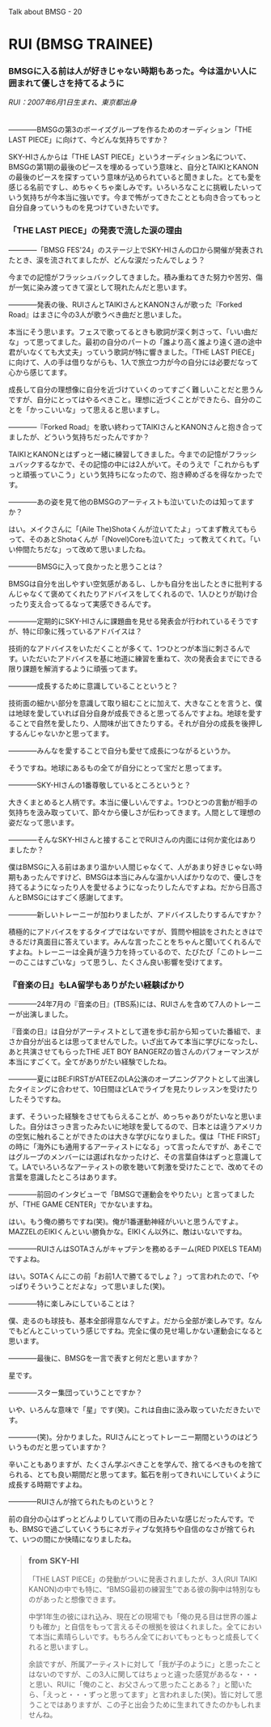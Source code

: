 Talk about BMSG - 20

# RUI (BMSG TRAINEE)
### BMSGに入る前は人が好きじゃない時期もあった。今は温かい人に囲まれて優しさを持てるように
*RUI：2007年6月1日生まれ、東京都出身*
<br/><br/><br/>
————BMSGの第3のボーイズグループを作るためのオーディション「THE LAST PIECE」に向けて、今どんな気持ちですか？

SKY-HIさんからは「THE LAST PIECE」というオーディション名について、BMSGの第1期の最後のピースを埋めるっていう意味と、自分とTAIKIとKANONの最後のピースを探すっていう意味が込められていると聞きました。とても愛を感じる名前ですし、めちゃくちゃ楽しみです。いろいろなことに挑戦したいっていう気持ちが今本当に強いです。今まで怖がってきたこととも向き合ってもっと自分自身っていうものを見つけていきたいです。

### 「THE LAST PIECE」の発表で流した涙の理由
————「BMSG FES'24」のステージ上でSKY-HIさんの口から開催が発表されたとき、涙を流されてましたが、どんな涙だったんでしょう？

今までの記憶がフラッシュバックしてきました。積み重ねてきた努力や苦労、傷が一気に染み渡ってきて涙として現れたんだと思います。

————発表の後、RUIさんとTAIKIさんとKANONさんが歌った『Forked Road』はまさに今の3人が歌うべき曲だと思いました。

本当にそう思います。フェスで歌ってるときも歌詞が深く刺さって、「いい曲だな」って思ってました。最初の自分のパートの「誰より高く誰より遠く道の途中君がいなくても大丈夫」っていう歌詞が特に響きました。「THE LAST PIECE」に向けて、人の手は借りながらも、1人で旅立つ力が今の自分には必要だなって心から感じてます。

成長して自分の理想像に自分を近づけていくのってすごく難しいことだと思うんですが、自分にとってはやるべきこと。理想に近づくことができたら、自分のことを「かっこいいな」って思えると思いますし。

————『Forked Road』を歌い終わってTAIKIさんとKANONさんと抱き合ってましたが、どういう気持ちだったんですか？

TAIKIとKANONとはずっと一緒に練習してきました。今までの記憶がフラッシュバックするなかで、その記憶の中には2人がいて。そのうえで「これからもずっと頑張っていこう」という気持ちになったので、抱き締めざるを得なかったです。

————あの姿を見て他のBMSGのアーティストも泣いていたのは知ってますか？

はい。メイクさんに「(Aile The)Shotaくんが泣いてたよ」ってまず教えてもらって、そのあとShotaくんが「(Novel)Coreも泣いてた」って教えてくれて。「いい仲間たちだな」って改めて思いましたね。

————BMSGに入って良かったと思うことは？

BMSGは自分を出しやすい空気感があるし、しかも自分を出したときに批判するんじゃなくて褒めてくれたりアドバイスをしてくれるので、1人ひとりが助け合ったり支え合ってるなって実感できるんです。

————定期的にSKY-HIさんに課題曲を見せる発表会が行われているそうですが、特に印象に残っているアドバイスは？

技術的なアドバイスをいただくことが多くて、1つひとつが本当に刺さるんです。いただいたアドバイスを基に地道に練習を重ねて、次の発表会までにできる限り課題を解消するように頑張ってます。

————成長するために意識していることというと？

技術面の細かい部分を意識して取り組むことに加えて、大きなことを言うと、僕は地球を愛していれば自分自身が成長できると思ってるんですよね。地球を愛することで自然を愛したり、人間味が出てきたりする。それが自分の成長を後押しするんじゃないかと思ってます。

————みんなを愛することで自分も愛せて成長につながるというか。

そうですね。地球にあるもの全てが自分にとって宝だと思ってます。

————SKY-HIさんの1番尊敬しているところというと？

大きくまとめると人柄です。本当に優しいんですよ。1つひとつの言動が相手の気持ちを汲み取っていて、節々から優しさが伝わってきます。人間として理想の姿だなって思います。

————そんなSKY-HIさんと接することでRUIさんの内面には何か変化はありましたか？

僕はBMSGに入る前はあまり温かい人間じゃなくて、人があまり好きじゃない時期もあったんですけど、BMSGは本当にみんな温かい人ばかりなので、優しさを持てるようになったり人を愛せるようになったりしたんですよね。だから日高さんとBMSGにはすごく感謝してます。

————新しいトレーニーが加わりましたが、アドバイスしたりするんですか？

積極的にアドバイスをするタイプではないですが、質問や相談をされたときはできるだけ真面目に答えています。みんな言ったことをちゃんと聞いてくれるんですよね。トレーニーは全員が違う力を持っているので、たびたび「このトレーニーのここはすごいな」って思うし、たくさん良い影響を受けてます。

### 『音楽の日』もLA留学もありがたい経験ばかり

————24年7月の『音楽の日』(TBS系)には、RUIさんを含めて7人のトレーニーが出演しました。

『音楽の日』は自分がアーティストとして道を歩む前から知っていた番組で、まさか自分が出るとは思ってませんでした。いざ出てみて本当に学びになったし、あと共演させてもらったTHE JET BOY BANGERZの皆さんのパフォーマンスが本当にすごくて。全てがありがたい経験でしたね。

————夏にはBE:FIRSTがATEEZのLA公演のオープニングアクトとして出演したタイミングに合わせて、10日間ほどLAでライブを見たりレッスンを受けたりしたそうですね。

まず、そういった経験をさせてもらえることが、めっちゃありがたいなと思いました。自分はさっき言ったみたいに地球を愛してるので、日本とは違うアメリカの空気に触れることができたのは大きな学びになりました。僕は「THE FIRST」の時に「海外にも通用するアーティストになる」って言ったんですが、あそこではグループのメンバーには選ばれなかったけど、その言葉自体はずっと意識してて。LAでいろいろなアーティストの歌を聴いて刺激を受けたことで、改めてその言葉を意識したところはあります。

————前回のインタビューで「BMSGで運動会をやりたい」と言ってましたが、「THE GAME CENTER」でかないますね。

はい。もう俺の勝ちですね(笑)。俺が1番運動神経がいいと思うんですよ。MAZZELのEIKIくんといい勝負かな。EIKIくん以外に、敵はいないですね。

————RUIさんはSOTAさんがキャプテンを務めるチーム(RED PIXELS TEAM)ですよね。

はい。SOTAくんにこの前「お前1人で勝てるでしょ？」って言われたので、「やっぱりそういうことだよな」って思いました(笑)。

————特に楽しみにしていることは？

僕、走るのも球技も、基本全部得意なんですよ。だから全部が楽しみです。なんでもどんとこいっていう感じですね。完全に僕の見せ場しかない運動会になると思います。

————最後に、BMSGを一言で表すと何だと思いますか？

星です。

————スター集団っていうことですか？

いや、いろんな意味で「星」です(笑)。これは自由に汲み取っていただきたいです。

————(笑)。分かりました。RUIさんにとってトレーニー期間というのはどういうものだと思っていますか？

辛いこともありますが、たくさん学ぶべきことを学んで、捨てるべきものを捨てられる、とても良い期間だと思ってます。鉱石を削ってきれいにしていくように成長する時期ですよね。

————RUIさんが捨てられたものというと？

前の自分の心はずっとどんよりしていて雨の日みたいな感じだったんです。でも、BMSGで過ごしていくうちにネガティブな気持ちや自信のなさが捨てられて、いつの間にか快晴になりましたね。



> ### from SKY-HI
> 
>「THE LAST PIECE」の発動がついに発表されましたが、3人(RUI TAIKI KANON)の中でも特に、“BMSG最初の練習生”である彼の胸中は特別なものがあったと想像できます。
> 
> 中学1年生の彼にほれ込み、現在どの現場でも「俺の見る目は世界の誰よりも確か」と自信をもって言えるその根拠を彼はくれました。全てにおいて本当に素晴らしいです。もちろん全てにおいてもっともっと成長してくれると思いますし。
> 
> 余談ですが、所属アーティストに対して「我が子のように」と思ったことはないのですが、この3人に関してはちょっと違った感覚があるな・・・と思い、RUIに「俺のこと、お父さんって思ったことある？」と聞いたら、「えっと・・・ずっと思ってます」と言われました(笑)。皆に対して思うことではありますが、この子と出会うために生まれてきたのかもしれませんね。
> 


